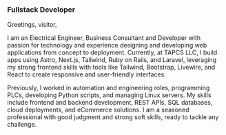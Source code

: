 ### Fullstack Developer 

Greetings, visitor,

I am an Electrical Engineer, Business Consultant and Developer with passion for technology and experience designing and developing web applications from concept to deployment. Currently, at TAPCS LLC, I build apps using Astro, Next.js, Tailwind, Ruby on Rails, and Laravel, leveraging my strong frontend skills with tools like Tailwind, Bootstrap, Livewire, and React to create responsive and user-friendly interfaces.

Previously, I worked in automation and engineering roles, programming PLCs, developing Python scripts, and managing Linux servers. My skills include frontend and backend development, REST APIs, SQL databases, cloud deployments, and eCommerce solutions. I am a seasoned professional with good judgment and strong soft skills, ready to tackle any challenge.
